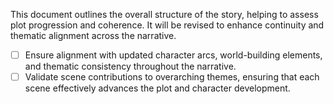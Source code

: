 This document outlines the overall structure of the story, helping to assess plot progression and coherence. It will be revised to enhance continuity and thematic alignment across the narrative.
- [ ] Ensure alignment with updated character arcs, world-building elements, and thematic consistency throughout the narrative.
- [ ] Validate scene contributions to overarching themes, ensuring that each scene effectively advances the plot and character development.
